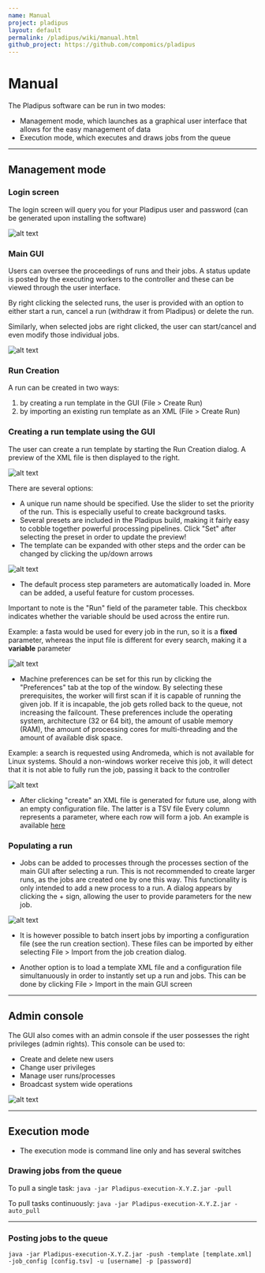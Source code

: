 ```yaml
---
name: Manual
project: pladipus
layout: default
permalink: /pladipus/wiki/manual.html
github_project: https://github.com/compomics/pladipus
---
```


# Manual

The Pladipus software can be run in two modes:

* Management mode, which launches as a graphical user interface that allows for the easy management of data
* Execution mode, which executes and draws jobs from the queue

----

## Management mode

### Login screen

The login screen will query you for your Pladipus user and password (can be generated upon installing the software)

![alt text](https://github.com/compomics/pladipus/wiki/Pladipus_login.png)

### Main GUI

Users can oversee the proceedings of runs and their jobs. A status update is posted by the executing workers to the controller and these can be viewed through the user interface.

By right clicking the selected runs, the user is provided with an option to either start a run, cancel a run (withdraw it from Pladipus) or delete the run.

Similarly, when selected jobs are right clicked, the user can start/cancel and even modify those individual jobs.

![alt text](https://github.com/compomics/pladipus/wiki/Pladipus_main.png)

### Run Creation

A run can be created in two ways:

1. by creating a run template in the GUI (File > Create Run)
2. by importing an existing run template as an XML (File > Create Run)

### Creating a run template using the GUI

The user can create a run template by starting the Run Creation dialog. A preview of the XML file is then displayed to the right. 

![alt text](https://github.com/compomics/pladipus/wiki/Run_Creation_GUI.png)

There are several options:

* A unique run name should be specified. Use the slider to set the priority of the run. This is especially useful to create background tasks.
* Several presets are included in the Pladipus build, making it fairly easy to cobble together powerful processing pipelines. Click "Set" after selecting the preset in order to update the preview!
* The template can be expanded with other steps and the order can be changed by clicking the up/down arrows

![alt text](https://github.com/compomics/pladipus/wiki/Run_Creation_Window_presets.png)

* The default process step parameters are automatically loaded in. More can be added, a useful feature for custom processes.

Important to note is the "Run" field of the parameter table. This checkbox indicates whether the variable should be used across the entire run.

Example: a fasta would be used for every job in the run, so it is a **fixed** parameter, whereas the input file is different for every search, making it a **variable** parameter

![alt text](https://github.com/compomics/pladipus/wiki/Run_Creation_Window_parameters.png)

* Machine preferences can be set for this run by clicking the "Preferences" tab at the top of the window. By selecting these prerequisites, the worker will first scan if it is capable of running the given job. If it is incapable, the job gets rolled back to the queue, not increasing the failcount.
These preferences include the operating system, architecture (32 or 64 bit), the amount of usable memory (RAM), the amount of processing cores for multi-threading  and the amount of available disk space.

Example: a search is requested using Andromeda, which is not available for Linux systems. Should a non-windows worker receive this job, it will detect that it is not able to fully run the job, passing it back to the controller

![alt text](https://github.com/compomics/pladipus/wiki/Run_Creation_Window_preferences.png)

* After clicking "create" an XML file is generated for future use, along with an empty configuration file. The latter is a TSV file Every column represents a parameter, where each row will form a job. An example is available [here](/pladipus/wiki/example_job_configuration.html)

### Populating a run

* Jobs can be added to processes through the processes section of the main GUI after selecting a run. This is not recommended to create larger runs, as the jobs are created one by one this way.
This functionality is only intended to add a new process to a run. A dialog appears by clicking the + sign, allowing the user to provide parameters for the new job.
 
![alt text](https://github.com/compomics/pladipus/wiki/Job_Creation_Dialog.png)

* It is however possible to batch insert jobs by importing a configuration file (see the run creation section). These files can be imported by either selecting File > Import from the job creation dialog.

* Another option is to load a template XML file and a configuration file simultanuously in order to instantly set up a run and jobs. This can be done by clicking File > Import in the main GUI screen

----

## Admin console

The GUI also comes with an admin console if the user possesses the right privileges (admin rights). This console can be used to:

* Create and delete new users
* Change user privileges
* Manage user runs/processes
* Broadcast system wide operations

![alt text](https://github.com/compomics/pladipus/wiki/Administration_Console.png)

----

## Execution mode

* The execution mode is command line only and has several switches

### Drawing jobs from the queue
  
To pull a single task: `java -jar Pladipus-execution-X.Y.Z.jar -pull`

To pull tasks continuously: `java -jar Pladipus-execution-X.Y.Z.jar -auto_pull`

----

### Posting jobs to the queue

`java -jar Pladipus-execution-X.Y.Z.jar -push -template [template.xml] -job_config [config.tsv] -u [username] -p [password]`